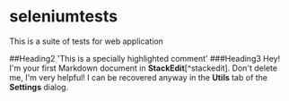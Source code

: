# seleniumtests
This is a suite of tests for web application

##Heading2
'This is a specially highlighted comment'
###Heading3
Hey! I'm your first Markdown document in **StackEdit**[^stackedit]. Don't delete me, I'm very helpful! I can be recovered anyway in the **Utils** tab of the <i class="icon-cog"></i> **Settings** dialog.
